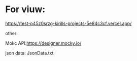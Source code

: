 # For viuw:

https://test-p45z0srzg-kirills-projects-5e84c3cf.vercel.app/

other:

Mokc API:https://designer.mocky.io/

json data: JsonData.txt